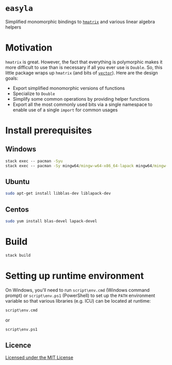 # `easyla`

Simplified monomorphic bindings to [`hmatrix`][hmatrix] and various linear algebra helpers

# Motivation

`hmatrix` is great. However, the fact that everything is polymorphic makes it more difficult to use than is necessary if all you ever use is `Double`. So, this little package wraps up `hmatrix` (and bits of [`vector`][vector]). Here are the design goals:

* Export simplified monomorphic versions of functions
* Specialize to `Double`
* Simplify some common operations by providing helper functions
* Export all the most commonly used bits via a single namespace to enable use of a single `import` for common usages

# Install prerequisites

## Windows

```cmd
stack exec -- pacman -Syu
stack exec -- pacman -Sy mingw64/mingw-w64-x86_64-lapack mingw64/mingw-w64-x86_64-openblas
```

## Ubuntu

```bash
sudo apt-get install libblas-dev liblapack-dev
```

## Centos

```bash
sudo yum install blas-devel lapack-devel
```

# Build

```bash
stack build
```

# Setting up runtime environment

On Windows, you'll need to run `script\env.cmd` (Windows command prompt) or `script\env.ps1` (PowerShell) to set up the `PATH` environment variable so that various libraries (e.g. ICU) can be located at runtime:

```cmd
script\env.cmd
```

or

```ps
script\env.ps1
```

## Licence

[Licensed under the MIT License][licence]

[hmatrix]: https://hackage.haskell.org/package/hmatrix
[licence]: LICENSE
[vector]: https://hackage.haskell.org/package/vector
